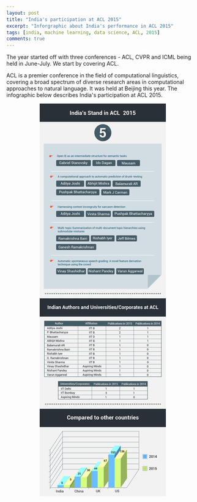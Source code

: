 ```yaml
---
layout: post
title: "India's participation at ACL 2015"
excerpt: "Inforgraphic about India's performance in ACL 2015"
tags: [india, machine learning, data science, ACL, 2015]
comments: true
---
```


The year started off with three conferences - ACL, CVPR and ICML being held in June-July. We start by covering ACL.

ACL is a premier conference in the field of computational linguistics, covering a broad spectrum of diverse research areas in computational approaches to natural language. It was held at Beijing this year. The infographic below describes India's participation at ACL 2015.



<figure>
    <a href="/images/infographicMLindia.png"><center><img src="/images/infographicMLindia.png"></center></a>
    <figcaption></figcaption>
</figure>



